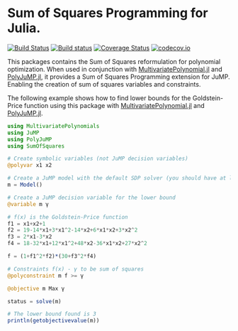 # Sum of Squares Programming for Julia.

[![Build Status](https://travis-ci.org/JuliaOpt/SumOfSquares.jl.svg?branch=master)](https://travis-ci.org/JuliaOpt/SumOfSquares.jl)
[![Build status](https://ci.appveyor.com/api/projects/status/3ulippbi7387sf9o/branch/master?svg=true)](https://ci.appveyor.com/project/blegat/sumofsquares-jl/branch/master)
[![Coverage Status](https://coveralls.io/repos/JuliaOpt/SumOfSquares.jl/badge.svg?branch=master&service=github)](https://coveralls.io/github/JuliaOpt/SumOfSquares.jl?branch=master)
[![codecov.io](http://codecov.io/github/blegat/SumOfSquares.jl/coverage.svg?branch=master)](http://codecov.io/github/blegat/SumOfSquares.jl?branch=master)

This packages contains the Sum of Squares reformulation for polynomial optimization.
When used in conjunction with [MultivariatePolynomial.jl](https://github.com/blegat/MultivariatePolynomials.jl) and [PolyJuMP.jl](https://github.com/JuliaOpt/PolyJuMP.jl), it provides a Sum of Squares Programming extension for JuMP.
Enabling the creation of sum of squares variables and constraints.

The following example shows how to find lower bounds for the Goldstein-Price function using this package with [MultivariatePolynomial.jl](https://github.com/blegat/MultivariatePolynomials.jl) and [PolyJuMP.jl](https://github.com/JuliaOpt/PolyJuMP.jl).

```julia
using MultivariatePolynomials
using JuMP
using PolyJuMP
using SumOfSquares

# Create symbolic variables (not JuMP decision variables)
@polyvar x1 x2

# Create a JuMP model with the default SDP solver (you should have at least one installed)
m = Model()

# Create a JuMP decision variable for the lower bound
@variable m γ

# f(x) is the Goldstein-Price function
f1 = x1+x2+1
f2 = 19-14*x1+3*x1^2-14*x2+6*x1*x2+3*x2^2
f3 = 2*x1-3*x2
f4 = 18-32*x1+12*x1^2+48*x2-36*x1*x2+27*x2^2

f = (1+f1^2*f2)*(30+f3^2*f4)

# Constraints f(x) - γ to be sum of squares
@polyconstraint m f >= γ

@objective m Max γ

status = solve(m)

# The lower bound found is 3
println(getobjectivevalue(m))
```
